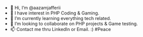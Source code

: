- 👋 Hi, I’m @aazamjafferii
- 👀 I have interest in PHP Coding & Gaming.
- 🌱 I’m currently learning everything tech related.
- 💞️ I’m looking to collaborate on PHP projects & Game testing.
- 📫 Contact me thru LinkedIn or Email. :)
#Peace

<!---
aazamjafferii/aazamjafferii is a ✨ special ✨ repository because its `README.md` (this file) appears on your GitHub profile.
You can click the Preview link to take a look at your changes.
--->
